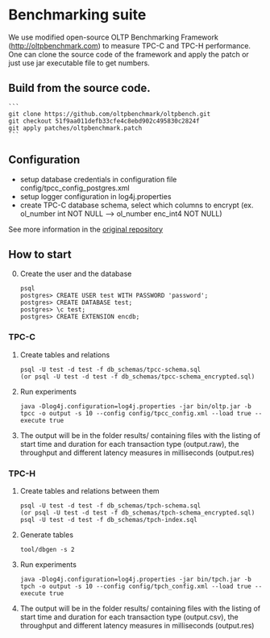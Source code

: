 # Benchmarking suite

We use modified open-source OLTP Benchmarking Framework (http://oltpbenchmark.com) to measure TPC-C and TPC-H performance. One can clone the source code of the framework and apply the patch or just use jar executable file to get numbers. 

## Build from the source code.

	```
	git clone https://github.com/oltpbenchmark/oltpbench.git 
	git checkout 51f9aa011defb33cfe4c8ebd902c495830c2824f
	git apply patches/oltpbenchmark.patch
	```

## Configuration

* setup database credentials in configuration file config/tpcc_config_postgres.xml 
* setup logger configuration in log4j.properties
* create TPC-C database schema, select which columns to encrypt 
		(ex.   ol_number int NOT NULL -->   ol_number enc_int4 NOT NULL)
 
See more information in the [original repository](https://github.com/oltpbenchmark/oltpbench/wiki/Quickstart)

## How to start

0. Create the user and the database

	```
	psql
	postgres> CREATE USER test WITH PASSWORD 'password';
	postgres> CREATE DATABASE test;
	postgres> \c test;
	postgres> CREATE EXTENSION encdb;
	```

### TPC-C
1. Create tables and relations

	```
	psql -U test -d test -f db_schemas/tpcc-schema.sql
	(or psql -U test -d test -f db_schemas/tpcc-schema_encrypted.sql)
	```

2.  Run experiments

	```
	java -Dlog4j.configuration=log4j.properties -jar bin/oltp.jar -b tpcc -o output -s 10 --config config/tpcc_config.xml --load true --execute true
	```

3. The output will be in the folder results/ containing files with the listing of start time and duration for each transaction type (output.raw), the throughput and different latency measures in milliseconds (output.res)

### TPC-H
1. Create tables and relations between them

	```
	psql -U test -d test -f db_schemas/tpch-schema.sql
	(or psql -U test -d test -f db_schemas/tpch-schema_encrypted.sql)
	psql -U test -d test -f db_schemas/tpch-index.sql
	```

2. Generate tables

	```
	tool/dbgen -s 2
	```

3.  Run experiments

	```
	java -Dlog4j.configuration=log4j.properties -jar bin/tpch.jar -b tpch -o output -s 10 --config config/tpch_config.xml --load true --execute true
	```

4. The output will be in the folder results/ containing files with the listing of start time and duration for each transaction type (output.csv), the throughput and different latency measures in milliseconds (output.res)

